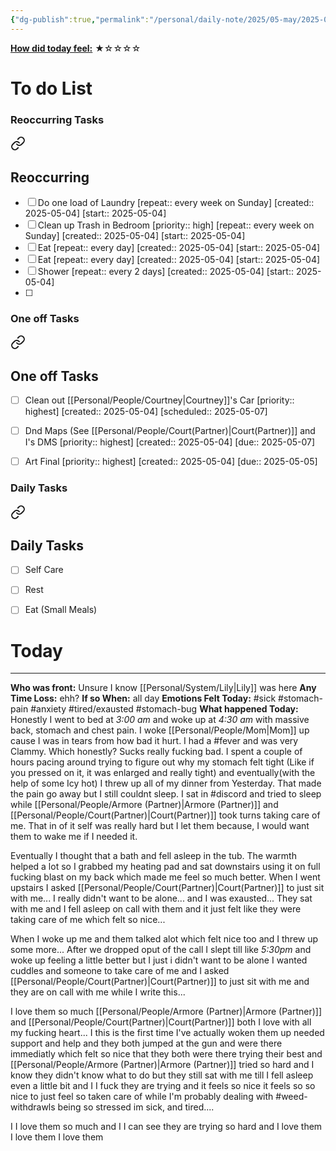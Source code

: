 ```yaml
---
{"dg-publish":true,"permalink":"/personal/daily-note/2025/05-may/2025-05-03/","tags":["sick","tired","tired/exausted","host","Court","anxiety","stomach-pain","ill","daily"]}
---
```


**<u>How did today feel:</u>** ★☆☆☆☆
# To do List
### Reoccurring Tasks

<div class="transclusion internal-embed is-loaded"><a class="markdown-embed-link" href="/home-page/#reoccurring" aria-label="Open link"><svg xmlns="http://www.w3.org/2000/svg" width="24" height="24" viewBox="0 0 24 24" fill="none" stroke="currentColor" stroke-width="2" stroke-linecap="round" stroke-linejoin="round" class="svg-icon lucide-link"><path d="M10 13a5 5 0 0 0 7.54.54l3-3a5 5 0 0 0-7.07-7.07l-1.72 1.71"></path><path d="M14 11a5 5 0 0 0-7.54-.54l-3 3a5 5 0 0 0 7.07 7.07l1.71-1.71"></path></svg></a><div class="markdown-embed">



## Reoccurring

- [ ] Do one load of Laundry  [repeat:: every week on Sunday]  [created:: 2025-05-04]  [start:: 2025-05-04]
- [ ] Clean up Trash in Bedroom  [priority:: high]  [repeat:: every week on Sunday]  [created:: 2025-05-04]  [start:: 2025-05-04]
- [ ] Eat  [repeat:: every day]  [created:: 2025-05-04]  [start:: 2025-05-04]
- [ ] Eat  [repeat:: every day]  [created:: 2025-05-04]  [start:: 2025-05-04]
- [ ] Shower  [repeat:: every 2 days]  [created:: 2025-05-04]  [start:: 2025-05-04]
- [ ] 


</div></div>

### One off Tasks

<div class="transclusion internal-embed is-loaded"><a class="markdown-embed-link" href="/home-page/#one-off-tasks" aria-label="Open link"><svg xmlns="http://www.w3.org/2000/svg" width="24" height="24" viewBox="0 0 24 24" fill="none" stroke="currentColor" stroke-width="2" stroke-linecap="round" stroke-linejoin="round" class="svg-icon lucide-link"><path d="M10 13a5 5 0 0 0 7.54.54l3-3a5 5 0 0 0-7.07-7.07l-1.72 1.71"></path><path d="M14 11a5 5 0 0 0-7.54-.54l-3 3a5 5 0 0 0 7.07 7.07l1.71-1.71"></path></svg></a><div class="markdown-embed">



## One off Tasks
- [ ] Clean out [[Personal/People/Courtney\|Courtney]]'s Car  [priority:: highest]  [created:: 2025-05-04]  [scheduled:: 2025-05-07]
- [ ] Dnd Maps (See [[Personal/People/Court(Partner)\|Court(Partner)]] and I's DMS  [priority:: highest]  [created:: 2025-05-04]  [due:: 2025-05-07]
- [ ] Art Final  [priority:: highest]  [created:: 2025-05-04]  [due:: 2025-05-05]


</div></div>


### Daily Tasks

<div class="transclusion internal-embed is-loaded"><a class="markdown-embed-link" href="/home-page/#daily-tasks" aria-label="Open link"><svg xmlns="http://www.w3.org/2000/svg" width="24" height="24" viewBox="0 0 24 24" fill="none" stroke="currentColor" stroke-width="2" stroke-linecap="round" stroke-linejoin="round" class="svg-icon lucide-link"><path d="M10 13a5 5 0 0 0 7.54.54l3-3a5 5 0 0 0-7.07-7.07l-1.72 1.71"></path><path d="M14 11a5 5 0 0 0-7.54-.54l-3 3a5 5 0 0 0 7.07 7.07l1.71-1.71"></path></svg></a><div class="markdown-embed">



## Daily Tasks
- [ ] Self Care
- [ ] Rest
- [ ] Eat (Small Meals)




</div></div>



# Today
---
**Who was front:** Unsure I know [[Personal/System/Lily\|Lily]] was here
**Any Time Loss:** ehh? 
	**If so When:** all day
**Emotions Felt Today:** #sick #stomach-pain #anxiety #tired/exausted #stomach-bug
**What happened Today:**
Honestly I went to bed at *3:00 am* and woke up at *4:30 am* with massive back, stomach and chest pain. I woke [[Personal/People/Mom\|Mom]] up cause I was in tears from how bad it hurt. I had a #fever and was very Clammy. Which honestly? Sucks really fucking bad. I spent a couple of hours pacing around trying to figure out why my stomach felt tight (Like if you pressed on it, it was enlarged and really tight) and eventually(with the help of some Icy hot) I threw up all of my dinner from Yesterday. That made the pain go away but I still couldnt sleep. I sat in #discord and tried to sleep while [[Personal/People/Armore (Partner)\|Armore (Partner)]] and [[Personal/People/Court(Partner)\|Court(Partner)]] took turns taking care of me. That in of it self was really hard but I let them because, I would want them to wake me if I needed it. 

Eventually I thought that a bath and fell asleep in the tub. The warmth helped a lot so I grabbed my heating pad and sat downstairs using it on full fucking blast on my back which made me feel so much better. When I went upstairs I asked [[Personal/People/Court(Partner)\|Court(Partner)]] to just sit with me... I really didn't want to be alone... and I was exausted... They sat with me and I fell asleep on call with them and it just felt like they were taking care of me which felt so nice...

When I woke up me and them talked alot which felt nice too and I threw up some more...  After we dropped oput of the call I slept till like *5:30pm* and woke up feeling a little better but I just i didn't want to be alone I wanted cuddles and someone to take care of me and I asked [[Personal/People/Court(Partner)\|Court(Partner)]] to just sit with me and they are on call with me while I write this...

I love them so much [[Personal/People/Armore (Partner)\|Armore (Partner)]] and [[Personal/People/Court(Partner)\|Court(Partner)]] both I love with all my fucking heart... I this is the first time I've actually woken them up needed support and help and they both jumped at the gun and were there immediatly which felt so nice that they both were there trying their best and [[Personal/People/Armore (Partner)\|Armore (Partner)]] tried so hard and I know they didn't know what to do but they still sat with me till I fell asleep even a little bit and I I fuck they are trying and it feels so nice it feels so so nice to just feel so taken care of while I'm probably dealing with #weed-withdrawls being so stressed im sick, and tired....

I I love them so much and I I can see they are trying so hard and I love them I love them I love them